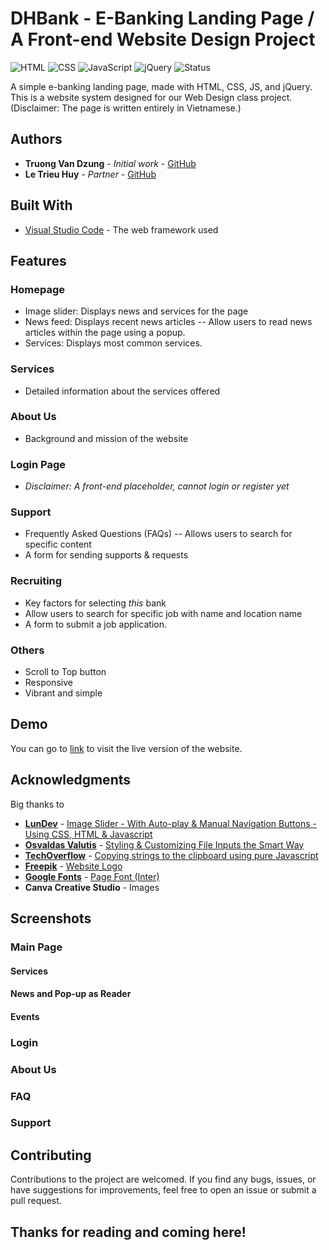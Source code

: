 ﻿
# DHBank - E-Banking Landing Page / A Front-end Website Design Project

![HTML](https://img.shields.io/badge/HTML-orange.svg) ![CSS](https://img.shields.io/badge/CSS-blue.svg) ![JavaScript](https://img.shields.io/badge/JavaScript-yellow.svg) ![jQuery](https://img.shields.io/badge/jQuery-0769AD?style=flat&logo=jquery&logoColor=white) ![Status](https://img.shields.io/badge/Status-Ongoing-cyan.svg)

A simple e-banking landing page, made with HTML, CSS, JS, and jQuery.
This is a website system designed for our Web Design class project.
(Disclaimer: The page is written entirely in Vietnamese.)

## Authors

* **Truong Van Dzung** - *Initial work* - [GitHub](https://github.com/dzungtvd)
* **Le Trieu Huy** - *Partner* - [GitHub](https://github.com/letrieuhuysabo/)

## Built With

* [Visual Studio Code](https://code.visualstudio.com/) - The web framework used

## Features

### Homepage

-   Image slider: Displays news and services for the page
-   News feed: Displays recent news articles
-- Allow users to read news articles within the page using a popup.
-   Services: Displays most common services.

### Services

- Detailed information about the services offered

### About Us
    
- Background and mission of the website

### Login Page

* *Disclaimer: A front-end placeholder, cannot login or register yet*

### Support 

-   Frequently Asked Questions (FAQs)
-- Allows users to search for specific content
-   A form for sending supports & requests

### Recruiting

- Key factors for selecting *this* bank
- Allow users to search for specific job with name and location name
- A form to submit a job application.

### Others
 
- Scroll to Top button
- Responsive
- Vibrant and simple

## Demo

You can go to [link]() to visit the live version of the website. 

## Acknowledgments

Big thanks to 
* **[LunDev](https://www.lundevweb.com/)** - [Image Slider - With Auto-play & Manual Navigation Buttons - Using CSS, HTML & Javascript](https://www.youtube.com/watch?v=VcRuVYYH3SE)
* **[Osvaldas Valutis](https://x.com/osvaldas)** - [Styling & Customizing File Inputs the Smart Way](https://tympanus.net/codrops/2015/09/15/styling-customizing-file-inputs-smart-way/)
* **[TechOverflow](https://techoverflow.net/)** - [Copying strings to the clipboard using pure Javascript](https://techoverflow.net/2018/03/30/copying-strings-to-the-clipboard-using-pure-javascript/)
* **[Freepik](https://www.freepik.com)** - [Website Logo](https://www.freepik.com/free-vector/blue-logo-branding-design-set_13312207.htm#fromView=search&page=1&position=28&uuid=83789265-f0d5-4612-8b1b-264313a25232)
* **[Google Fonts](https://fonts.google.com/)** - [Page Font (Inter)](https://fonts.google.com/specimen/Inter)
* **Canva Creative Studio** -  Images

## Screenshots
### Main Page
#### Services
#### News and Pop-up as Reader
#### Events
### Login 
### About Us
### FAQ
### Support

## Contributing

Contributions to the project are welcomed.
If you find any bugs, issues, or have suggestions for improvements, feel free to open an issue or submit a pull request.

## Thanks for reading and coming here! 
